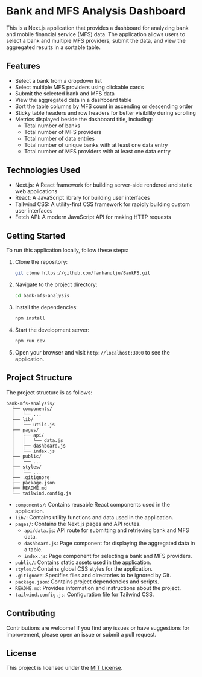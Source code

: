 # Bank and MFS Analysis Dashboard

This is a Next.js application that provides a dashboard for analyzing bank and mobile financial service (MFS) data. The application allows users to select a bank and multiple MFS providers, submit the data, and view the aggregated results in a sortable table.

## Features

- Select a bank from a dropdown list
- Select multiple MFS providers using clickable cards
- Submit the selected bank and MFS data
- View the aggregated data in a dashboard table
- Sort the table columns by MFS count in ascending or descending order
- Sticky table headers and row headers for better visibility during scrolling
- Metrics displayed beside the dashboard title, including:
  - Total number of banks
  - Total number of MFS providers
  - Total number of data entries
  - Total number of unique banks with at least one data entry
  - Total number of MFS providers with at least one data entry

## Technologies Used

- Next.js: A React framework for building server-side rendered and static web applications
- React: A JavaScript library for building user interfaces
- Tailwind CSS: A utility-first CSS framework for rapidly building custom user interfaces
- Fetch API: A modern JavaScript API for making HTTP requests

## Getting Started

To run this application locally, follow these steps:

1. Clone the repository:

   ```bash
   git clone https://github.com/farhanulju/BankFS.git
   ```

2. Navigate to the project directory:

   ```bash
   cd bank-mfs-analysis
   ```

3. Install the dependencies:

   ```bash
   npm install
   ```

4. Start the development server:

   ```bash
   npm run dev
   ```

5. Open your browser and visit `http://localhost:3000` to see the application.

## Project Structure

The project structure is as follows:

```
bank-mfs-analysis/
  ├── components/
  │   └── ...
  ├── lib/
  │   └── utils.js
  ├── pages/
  │   ├── api/
  │   │   └── data.js
  │   ├── dashboard.js
  │   └── index.js
  ├── public/
  │   └── ...
  ├── styles/
  │   └── ...
  ├── .gitignore
  ├── package.json
  ├── README.md
  └── tailwind.config.js
```

- `components/`: Contains reusable React components used in the application.
- `lib/`: Contains utility functions and data used in the application.
- `pages/`: Contains the Next.js pages and API routes.
  - `api/data.js`: API route for submitting and retrieving bank and MFS data.
  - `dashboard.js`: Page component for displaying the aggregated data in a table.
  - `index.js`: Page component for selecting a bank and MFS providers.
- `public/`: Contains static assets used in the application.
- `styles/`: Contains global CSS styles for the application.
- `.gitignore`: Specifies files and directories to be ignored by Git.
- `package.json`: Contains project dependencies and scripts.
- `README.md`: Provides information and instructions about the project.
- `tailwind.config.js`: Configuration file for Tailwind CSS.

## Contributing

Contributions are welcome! If you find any issues or have suggestions for improvement, please open an issue or submit a pull request.

## License

This project is licensed under the [MIT License](LICENSE).